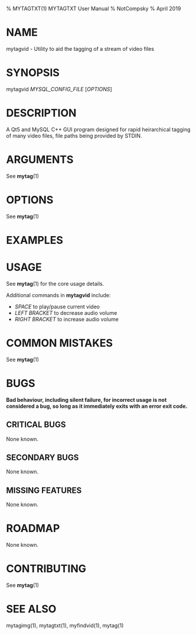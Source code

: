 % MYTAGTXT(1) MYTAGTXT User Manual
% NotCompsky
% April 2019

# NAME

mytagvid - Utility to aid the tagging of a stream of video files

# SYNOPSIS

mytagvid *MYSQL_CONFIG_FILE* [*OPTIONS*]

# DESCRIPTION

A Qt5 and MySQL C++ GUI program designed for rapid heirarchical tagging of many video files, file paths being provided by STDIN.

# ARGUMENTS

See **mytag**(1)

# OPTIONS

See **mytag**(1)

# EXAMPLES

# USAGE

See **mytag**(1) for the core usage details.

Additional commands in **mytagvid** include:

* *SPACE* to play/pause current video
* *LEFT BRACKET* to decrease audio volume
* *RIGHT BRACKET* to increase audio volume

# COMMON MISTAKES

See **mytag**(1)

# BUGS

**Bad behaviour, including silent failure, for incorrect usage is not considered a bug, so long as it immediately exits with an error exit code.**

## CRITICAL BUGS

None known.

## SECONDARY BUGS

None known.

## MISSING FEATURES

None known.

# ROADMAP

None known.

# CONTRIBUTING

See **mytag**(1)

# SEE ALSO
mytagimg(1), mytagtxt(1), myfindvid(1), mytag(1)
